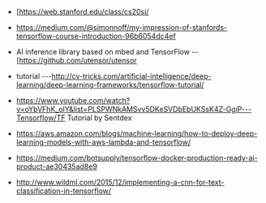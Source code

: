 * [https://web.stanford.edu/class/cs20si/

* https://medium.com/@simonnoff/my-impression-of-stanfords-tensorflow-course-introduction-96b6054dc4ef

* AI inference library based on mbed and TensorFlow -- [https://github.com/utensor/utensor

* tutorial ---http://cv-tricks.com/artificial-intelligence/deep-learning/deep-learning-frameworks/tensorflow-tutorial/

* https://www.youtube.com/watch?v=oYbVFhK_olY&list=PLSPWNkAMSvv5DKeSVDbEbUKSsK4Z-GgiP---Tensorflow/TF Tutorial by Sentdex

* https://aws.amazon.com/blogs/machine-learning/how-to-deploy-deep-learning-models-with-aws-lambda-and-tensorflow/

* https://medium.com/botsupply/tensorflow-docker-production-ready-ai-product-ae30435ad8e9

* http://www.wildml.com/2015/12/implementing-a-cnn-for-text-classification-in-tensorflow/
